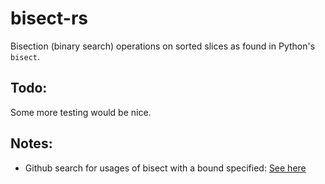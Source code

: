 # bisect-rs

Bisection (binary search) operations on sorted slices as found in Python's `bisect`.

## Todo:

Some more testing would be nice.

## Notes:

- Github search for usages of bisect with a bound specified: [See here][1]

[1]: https://github.com/search?p=90&q=bisect_left+language%3APython+extension%3A.py+NOT+filename%3A%22test_bisect.py%22+language%3APython&type=Code
